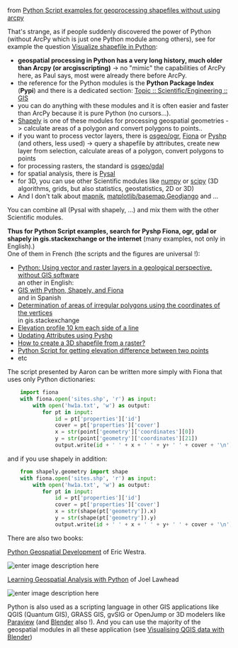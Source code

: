 from [Python Script examples for geoprocessing shapefiles without using arcpy](http://gis.stackexchange.com/questions/64146/python-script-examples-for-geoprocessing-shapefiles-without-using-arcpy/64158)


That's strange, as if people suddenly discovered the power of Python (without ArcPy which is just one Python module among others), see for example the question [Visualize shapefile in Python][1]:

 - **geospatial processing in Python  has a very long history, much older than Arcpy (or arcgisscripting)** -> no "mimic" the capabilities of ArcPy here, as Paul says, most were already there  before ArcPy. 
 - the reference for the Python modules is the **Python Package Index** (**Pypi**) and there is a dedicated section: [Topic :: Scientific/Engineering :: GIS][2]
 - you can do anything with these modules and it is often easier and faster than ArcPy because it is pure Python (no cursors...).
 - [Shapely][3] is one of these modules for processing geospatial geometries ->  calculate areas of a polygon and convert polygons to points..
 - if you want to process vector layers, there is [osgeo/ogr][4], [Fiona][5] or [Pyshp][6] (and others, less used) ->  query a shapefile by attributes, create new layer from selection, calculate areas of a polygon, convert polygons to points
 - for processing rasters, the standard is [osgeo/gdal][7]
 - for spatial analysis, there is [Pysal][8]
 - for 3D, you can use other Scientific modules like [numpy][9] or [scipy][10] (3D algorithms, grids, but also statistics, geostatistics, 2D or 3D) 
 - And I don't talk about [mapnik][11], [matplotlib/basemap][12],[Geodjango][13] and ...


You can combine all (Pysal with shapely, ...) and mix them with the other Scientific modules.

**Thus for Python Script examples, search for Pyshp Fiona, ogr, gdal or shapely in gis.stackexchange or the internet** (many examples, not only in English).)  
One of them in French (the scripts and the figures are universal !):  
 - [Python: Using vector and raster layers in a geological perspective, without GIS software][14]  
an other in English:  
 - [GIS with Python, Shapely, and Fiona][15]  
and in Spanish  
 - [Determination of areas of irregular polygons using the coordinates of the vertices ][16]  
in gis.stackexchange  
 - [Elevation profile 10 km each side of a line][17]  
 - [Updating Attributes using Pyshp][18]  
 - [How to create a 3D shapefile from a raster?][19]  
 - [Python Script for getting elevation difference between two points][20]  
 - etc

The script presented by Aaron can be written more simply with Fiona that uses only Python dictionaries:

```python
    import fiona
    with fiona.open('sites.shp', 'r') as input:
        with open('hw1a.txt', 'w') as output:
           for pt in input:
               id = pt['properties']['id']
               cover = pt['properties']['cover']
               x = str(point['geometry']['coordinates'][0])
               y = str(point['geometry']['coordinates'][21])
               output.write(id + ' ' + x + ' ' + y+ ' ' + cover + '\n')
```

and if you use shapely in addition:

```python
    from shapely.geometry import shape
    with fiona.open('sites.shp', 'r') as input:
        with open('hw1a.txt', 'w') as output:
           for pt in input:
               id = pt['properties']['id']
               cover = pt['properties']['cover']
               x = str(shape(pt['geometry']).x)
               y = str(shape(pt['geometry']).y)
               output.write(id + ' ' + x + ' ' + y+ ' ' + cover + '\n')
```

There are also two books: 

[Python Geospatial Development][22] of Eric Westra.

![enter image description here][23]

[Learning Geospatial Analysis with Python][27] of Joel Lawhead

![enter image description here][28]
        

Python is also used as a scripting language in other GIS applications like QGIS (Quantum GIS), GRASS GIS, gvSIG or OpenJump or 3D modelers like [Paraview][24] (and [Blender][25] also !). And you can use the majority of the geospatial modules in all these application (see [Visualising QGIS data with Blender][26])


  [1]: http://gis.stackexchange.com/questions/61862/visualize-shapefile-in-python/61868#61868
  [2]: https://pypi.python.org/pypi?:action=browse&show=all&c=391
  [3]: https://pypi.python.org/pypi/Shapely
  [4]: https://pypi.python.org/pypi/GDAL
  [5]: https://pypi.python.org/pypi/Fiona
  [6]: https://pypi.python.org/pypi/Fiona
  [7]: https://pypi.python.org/pypi/GDAL
  [8]: http://pythonhosted.org/PySAL/
  [9]: http://www.numpy.org/
  [10]: https://pypi.python.org/pypi/mayavi
  [11]: http://mapnik.org/
  [12]: http://matplotlib.org/basemap/
  [13]: http://geodjango.org/
  [14]: http://www.portailsig.org/content/python-utilisation-des-couches-vectorielles-et-matricielles-dans-une-perspective-geologique-
  [15]: http://macwright.org/2012/10/31/gis-with-python-shapely-fiona.html
  [16]: http://joseguerreroa.wordpress.com/2012/10/27/determinacion-de-areas-de-poligonos-irregulares-usando-las-coordenadas-de-sus-vertices-en-un-script-de-python/
  [17]: http://gis.stackexchange.com/questions/50108/elevation-profile-10-km-each-side-of-a-line/50841#50841
  [18]: http://gis.stackexchange.com/questions/57635/updating-attributes-using-pyshp/57696#57696
  [19]: http://gis.stackexchange.com/questions/56703/better-way-to-duplicate-a-layer-using-ogr-in-python/56722#56722
  [20]: http://gis.stackexchange.com/questions/59316/python-script-for-getting-elevation-difference-between-two-points/59322#59322
  [21]: http://gis.stackexchange.com/questions/61862/visualize-shapefile-in-python/61868#61868
  [22]: http://www.packtpub.com/python-geospatial-development/book
  [23]: http://i.stack.imgur.com/4yW9e.png
  [24]: http://www.paraview.org/
  [25]: http://www.blender.org/
  [26]: http://kodex.tumblr.com/post/37038839550/visualising-qgis-data-with-blender
  [27]:http://www.packtpub.com/learning-geospatial-analysis-with-python/book
  [28]:http://dgdsbygo8mp3h.cloudfront.net/sites/default/files/imagecache/productview_larger/1138OS_Cov.jpg
  

